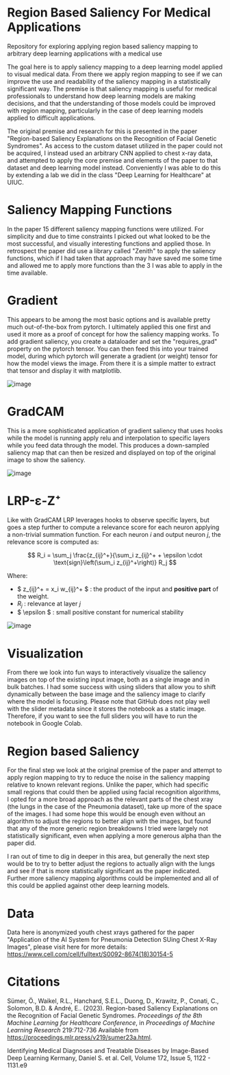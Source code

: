 # Region Based Saliency For Medical Applications
Repository for exploring applying region based saliency mapping to arbitrary deep learning applications with a medical use

The goal here is to apply saliency mapping to a deep learning model applied to visual medical data. From there we apply region mapping to see if we can improve the use and readability 
of the saliency mapping in a statistically significant way. The premise is that saliency mapping is useful for medical professionals to understand how deep learning models are making decisions,
and that the understanding of those models could be improved with region mapping, particularly in the case of deep learning models applied to difficult applications.

The original premise and research for this is presented in the paper "Region-based Saliency Explanations on the Recognition of Facial Genetic Syndromes". As access to the custom dataset utilized in the paper could not be acquired, I instead used an arbitrary CNN applied to chest x-ray data, and attempted to apply the core premise and elements of the paper to that dataset and deep learning model instead.
Conveniently I was able to do this by extending a lab we did in the class "Deep Learning for Healthcare" at UIUC.

# Saliency Mapping Functions
In the paper 15 different saliency mapping functions were utilized. For simplicity and due to time constraints I picked out what looked to be the most successful, and visually interesting functions and applied those. In retrospect the paper did use a library called "Zenith" to apply the saliency functions, which if I had taken that approach may have saved me some time and allowed me to apply more functions than the 3 I was able to apply in the time available.

# Gradient
This appears to be among the most basic options and is available pretty much out-of-the-box from pytorch. I ultimately applied this one first and used it more as a proof of concept for how the saliency mapping works. To add gradient saliency, you create a dataloader and set the "requires_grad" property on the pytorch tensor. You can then feed this into your trained model, during which pytorch will generate a gradient (or weight) tensor for how the model views the image. From there it is a simple matter to extract that tensor and display it with matplotlib.

![image](https://github.com/user-attachments/assets/8a9d9d6d-ee62-42ee-a809-c46ea4e71bb0)

# GradCAM
This is a more sophisticated application of gradient saliency that uses hooks while the model is running apply relu and interpolation to specific layers while you feed data through the model. This produces a down-sampled saliency map that can then be resized and displayed on top of the original image to show the saliency.

![image](https://github.com/user-attachments/assets/fc397ed4-9298-45fd-b079-197511d1d0f7)

# LRP-ε-Z⁺
Like with GradCAM LRP leverages hooks to observe specific layers, but goes a step further to compute a relevance score for each neuron applying a non-trivial summation function.
For each neuron $i$ and output neuron $j$, the relevance score is computed as:

$$
R_i = \sum_j \frac{z_{ij}^+}{\sum_i z_{ij}^+ + \epsilon \cdot \text{sign}\left(\sum_i z_{ij}^+\right)} R_j
$$

Where:
- $ z_{ij}^+ = x_i w_{ij}^+ $ : the product of the input and **positive part** of the weight.
- $R_j$ : relevance at layer $j$
- $ \epsilon $ : small positive constant for numerical stability

![image](https://github.com/user-attachments/assets/c33575b8-c5db-44bc-abe8-cf4691daa11e)

# Visualization
From there we look into fun ways to interactively visualize the saliency images on top of the existing input image, both as a single image and in bulk batches. I had some success with using sliders that allow you to shift dynamically between the base image and the saliency image to clarify where the model is focusing. Please note that GitHub does not play well with the slider metadata since it stores the notebook as a static image. Therefore, if you want to see the full sliders you will have to run the notebook in Google Colab. 

# Region based Saliency
For the final step we look at the original premise of the paper and attempt to apply region mapping to try to reduce the noise in the saliency mapping relative to known relevant regions. Unlike the paper, which had specific small regions that could then be applied using facial recognition algorithms, I opted for a more broad approach as the relevant parts of the chest xray (the lungs in the case of the Pneumonia dataset), take up more of the space of the images. I had some hope this would be enough even without an algorithm to adjust the regions to better align with the images, but found that any of the more generic region breakdowns I tried were largely not statistically significant, even when applying a more generous alpha than the paper did.

I ran out of time to dig in deeper in this area, but generally the next step would be to try to better adjust the regions to actually align with the lungs and see if that is more statistically significant as the paper indicated. Further more saliency mapping algorithms could be implemented and all of this could be applied against other deep learning models.

# Data
Data here is anonymized youth chest xrays gathered for the paper "Application of the AI System for Pneumonia Detection SUing Chest X-Ray Images", please visit here for more details: https://www.cell.com/cell/fulltext/S0092-8674(18)30154-5

# Citations
Sümer, Ö., Waikel, R.L., Hanchard, S.E.L., Duong, D., Krawitz, P., Conati, C., Solomon, B.D. &amp; André, E.. (2023). Region-based Saliency Explanations on the Recognition of Facial Genetic Syndromes. <i>Proceedings of the 8th Machine Learning for Healthcare Conference</i>, in <i>Proceedings of Machine Learning Research</i> 219:712-736 Available from https://proceedings.mlr.press/v219/sumer23a.html.

Identifying Medical Diagnoses and Treatable Diseases by Image-Based Deep Learning
Kermany, Daniel S. et al.
Cell, Volume 172, Issue 5, 1122 - 1131.e9

